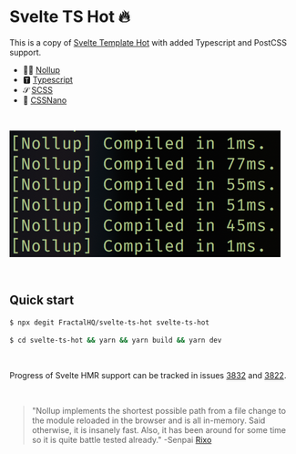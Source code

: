 # Svelte TS Hot 🔥

This is a copy of [Svelte Template Hot](https://github.com/rixo/svelte-template-hot) with added Typescript and PostCSS support.

- 🙅‍♂️ [Nollup](https://github.com/PepsRyuu/nollup)
- 🆃 [Typescript](https://www.typescriptlang.org/)
- 𝒮 [SCSS](https://sass-lang.com/)
- 🔷 [CSSNano](https://cssnano.co)

&nbsp;

![img](./Nollup.png)

&nbsp;

## Quick start

```bash
$ npx degit FractalHQ/svelte-ts-hot svelte-ts-hot
```

```bash
$ cd svelte-ts-hot && yarn && yarn build && yarn dev
```

&nbsp;

Progress of Svelte HMR support can be tracked in issues [3832](https://github.com/sveltejs/svelte/issues/3632) and [3822](https://github.com/sveltejs/svelte/pull/3822).

&nbsp;

> "Nollup implements the shortest possible path from a file change to the module reloaded in the browser and is all in-memory. Said otherwise, it is insanely fast. Also, it has been around for some time so it is quite battle tested already." -Senpai [Rixo](https://github.com/rixo)
